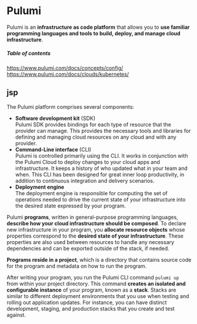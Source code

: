[//]: # (TITLE Pulumi)
[//]: # (ENDPOINT /pulumi)
[//]: # (PRIORITY 4)

# Pulumi

Pulumi is an **infrastructure as code platform** that allows you to **use familiar programming languages and tools to build, deploy, and manage cloud infrastructure**.

<!-- markdown-toc start - Don't edit this section. Run M-x markdown-toc-refresh-toc -->
##### Table of contents

<!-- markdown-toc end -->

https://www.pulumi.com/docs/concepts/config/
https://www.pulumi.com/docs/clouds/kubernetes/


## jsp

The Pulumi platform comprises several components:

- **Software development kit** (SDK)<br>Pulumi SDK provides bindings for each type of resource that the provider can manage. This provides the necessary tools and libraries for defining and managing cloud resources on any cloud and with any provider.
- **Command-Line interface** (CLI)<br>Pulumi is controlled primarily using the CLI. It works in conjunction with the Pulumi Cloud to deploy changes to your cloud apps and infrastructure. It keeps a history of who updated what in your team and when. This CLI has been designed for great inner loop productivity, in addition to continuous integration and delivery scenarios.
- **Deployment engine**<br>The deployment engine is responsible for computing the set of operations needed to drive the current state of your infrastructure into the desired state expressed by your program.

Pulumi **programs**, written in general-purpose programming languages, **describe how your cloud infrastructure should be composed**. To declare new infrastructure in your program, you **allocate resource objects** whose properties correspond to the **desired state of your infrastructure**. These properties are also used between resources to handle any necessary dependencies and can be exported outside of the stack, if needed.

**Programs reside in a project**, which is a directory that contains source code for the program and metadata on how to run the program.

After writing your program, you run the Pulumi CLI command `pulumi up` from within your project directory. This command **creates an isolated and configurable instance** of your program, known as a **stack**. Stacks are similar to different deployment environments that you use when testing and rolling out application updates. For instance, you can have distinct development, staging, and production stacks that you create and test against.
